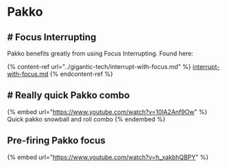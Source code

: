 # Pakko

## # Focus Interrupting

Pakko benefits greatly from using Focus Interrupting. Found here:

{% content-ref url="../gigantic-tech/interrupt-with-focus.md" %}
[interrupt-with-focus.md](../gigantic-tech/interrupt-with-focus.md)
{% endcontent-ref %}

## # Really quick Pakko combo

{% embed url="https://www.youtube.com/watch?v=10lA2Anf9Ow" %}
Quick pakko snowball and roll combo
{% endembed %}

## Pre-firing Pakko focus

{% embed url="https://www.youtube.com/watch?v=h_xakbhQBPY" %}
